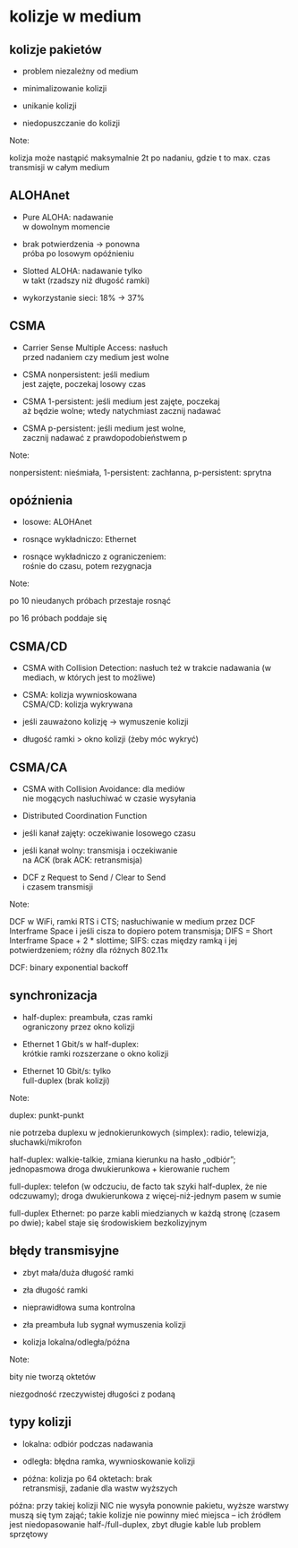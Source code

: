 # kolizje w&nbsp;medium


## kolizje pakietów

* problem niezależny od medium

* minimalizowanie kolizji

* unikanie kolizji

* niedopuszczanie do kolizji

Note:

kolizja może nastąpić maksymalnie 2t po nadaniu,
gdzie t to max. czas transmisji w całym medium


## ALOHAnet

* Pure ALOHA: nadawanie<br />w dowolnym momencie

* brak potwierdzenia → ponowna<br />próba po losowym opóźnieniu

* Slotted ALOHA: nadawanie tylko<br />w takt (rzadszy niż długość ramki)

* wykorzystanie sieci: 18% → 37%


## CSMA

* Carrier Sense Multiple Access: nasłuch<br />
przed nadaniem czy medium jest wolne

* CSMA nonpersistent: jeśli medium<br />jest zajęte, poczekaj losowy czas

* CSMA 1-persistent: jeśli medium jest zajęte, poczekaj<br />
aż będzie wolne; wtedy natychmiast zacznij nadawać

* CSMA p-persistent: jeśli medium jest wolne,<br />
zacznij nadawać z&nbsp;prawdopodobieństwem p

Note:

nonpersistent: nieśmiała, 1-persistent: zachłanna, p-persistent: sprytna


## opóźnienia

* losowe: ALOHAnet

* rosnące wykładniczo: Ethernet

* rosnące wykładniczo z ograniczeniem:<br />rośnie do czasu, potem rezygnacja

Note:

po 10 nieudanych próbach przestaje rosnąć

po 16 próbach poddaje się


## CSMA/CD

* CSMA with Collision Detection: nasłuch też w&nbsp;trakcie
nadawania (w mediach, w których jest to możliwe)

* CSMA: kolizja wywnioskowana<br />CSMA/CD: kolizja wykrywana

* jeśli zauważono kolizję → wymuszenie kolizji

* długość ramki > okno kolizji (żeby móc wykryć)


## CSMA/CA

* CSMA with Collision Avoidance: dla mediów<br />
nie mogących nasłuchiwać w czasie wysyłania

* Distributed Coordination Function

* jeśli kanał zajęty: oczekiwanie losowego czasu

* jeśli kanał wolny: transmisja i oczekiwanie<br />
na ACK (brak ACK: retransmisja)

* DCF z Request to Send / Clear to Send<br />i czasem transmisji

Note:

DCF w WiFi, ramki RTS i CTS; nasłuchiwanie w medium przez DCF
Interframe Space i jeśli cisza to dopiero potem transmisja;
DIFS = Short Interframe Space + 2 * slottime; SIFS: czas
między ramką i jej potwierdzeniem; różny dla różnych 802.11x

DCF: binary exponential backoff


## synchronizacja

* half-duplex: preambuła, czas ramki<br />ograniczony przez okno kolizji

* Ethernet 1 Gbit/s w half-duplex:<br />krótkie ramki rozszerzane o&nbsp;okno kolizji

* Ethernet 10 Gbit/s: tylko<br />full-duplex (brak kolizji)

Note:

duplex: punkt-punkt

nie potrzeba duplexu w jednokierunkowych
(simplex): radio, telewizja, słuchawki/mikrofon

half-duplex: walkie-talkie, zmiana kierunku na hasło
„odbiór”; jednopasmowa droga dwukierunkowa + kierowanie ruchem

full-duplex: telefon (w odczuciu, de facto tak szyki half-duplex, że
nie odczuwamy); droga dwukierunkowa z więcej-niż-jednym pasem w sumie

full-duplex Ethernet: po parze kabli miedzianych w każdą stronę
(czasem po dwie); kabel staje się środowiskiem bezkolizyjnym


## błędy transmisyjne

* zbyt mała/duża długość ramki

* zła długość ramki

* nieprawidłowa suma kontrolna

* zła preambuła lub sygnał wymuszenia kolizji

* kolizja lokalna/odległa/późna

Note:

bity nie tworzą oktetów

niezgodność rzeczywistej długości z podaną


## typy kolizji

* lokalna: odbiór podczas nadawania

* odległa: błędna ramka, wywnioskowanie kolizji

* późna: kolizja po 64 oktetach: brak<br />
retransmisji, zadanie dla wastw wyższych

<aside class='notes'>

<p>późna: przy takiej kolizji NIC nie wysyła ponownie
pakietu, wyższe warstwy muszą się tym zająć; takie kolizje
nie powinny mieć miejsca – ich źródłem jest niedopasowanie
half-/full-duplex, zbyt długie kable lub problem sprzętowy</p>
</aside>
